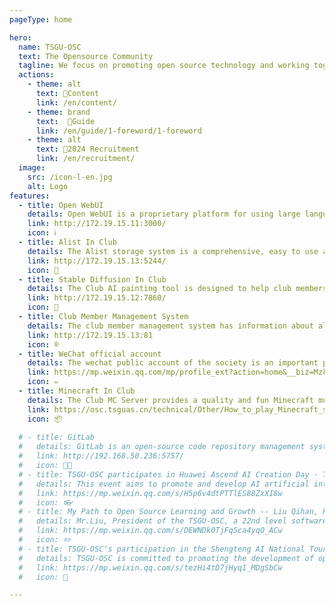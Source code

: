 ```yaml
---
pageType: home

hero:
  name: TSGU-OSC
  text: The Opensource Community
  tagline: We focus on promoting open source technology and working together to promote its development.
  actions:
    - theme: alt
      text: 📖Content
      link: /en/content/
    - theme: brand
      text:  🧭Guide
      link: /en/guide/1-foreword/1-foreword
    - theme: alt
      text: 👤2024 Recruitment
      link: /en/recruitment/
  image:
    src: /icon-l-en.jpg
    alt: Logo
features:
  - title: Open WebUI
    details: Open WebUI is a proprietary platform for using large language models. It provides a secure, reliable, intelligent and efficient inference model tool that can fully meet daily needs such as text generation and question and answer analysis.
    link: http://172.19.15.11:3000/ 
    icon: ℹ️
  - title: Alist In Club
    details: The Alist storage system is a comprehensive, easy to use and easy to expand file list program, which can easily manage and access various files stored in it, and realize resource sharing.
    link: http://172.19.15.13:5244/
    icon: 💾
  - title: Stable Diffusion In Club
    details: The Club AI painting tool is designed to help club members improve the level and efficiency of artistic creation, generate a variety of styles of images, and get new creative inspiration.
    link: http://172.19.15.12:7860/
    icon: 🎨
  - title: Club Member Management System
    details: The club member management system has information about all club members, including majors, research directions and contact information, providing reference and communication channels for common learning and project cooperation.
    link: http://172.19.15.13:81
    icon: ®
  - title: WeChat official account
    details: The wechat public account of the society is an important platform for the publicity and promotion of the society. The association has released the information of the association, activity information, work display and many other contents through the public account.
    link: https://mp.weixin.qq.com/mp/profile_ext?action=home&__biz=MzkxODY5NjQyNw==&scene=124#wechat_redirect
    icon: ✏️  
  - title: Minecraft In Club
    details: The Club MC Server provides a quality and fun Minecraft multiplayer environment that allows club members to relax while studying and working, while facilitating communication.
    link: https://osc.tsguas.cn/technical/Other/How_to_play_Minecraft_server.html
    icon: 📦️
    
  # - title: GitLab
  #   details: GitLab is an open-source code repository management system that communities can use to manage and maintain their code resources. Through GitLab, community members can easily share code, collaborate on development, and track and manage code changes through version control functionality.
  #   link: http://192.168.50.236:5757/
  #   icon: 🧑‍💻
  # - title: TSGU-OSC participates in Huawei Ascend AI Creation Day · Tianjin Station event
  #   details: This event aims to promote and develop AI artificial intelligence for teachers and students through the three dimensions of "new technology, new experience, and new opportunities", create new value for developers, and continuously enrich their achievements
  #   link: https://mp.weixin.qq.com/s/H5p6v4dtPTTlES88ZxXI8w
  #   icon: 👓
  # - title: My Path to Open Source Learning and Growth -- Liu Qihan, President of Open Source Hongmeng Society
  #   details: Mr.Liu, President of the TSGU-OSC, a 22nd level software engineering student, Huawei HSD Campus Ambassador, and Open Source Ambassador at the Open Atomic School. Love open source technology, open source culture, and devote oneself to the cause of spreading open source knowledge on campus.
  #   link: https://mp.weixin.qq.com/s/DEWNDk0TjFqSca4yqO_ACw
  #   icon: ✏️
  # - title: TSGU-OSC's participation in the Shengteng AI National Tour · Tianjin Station event concluded perfectly
  #   details: TSGU-OSC is committed to promoting the development of open source technology. Through the learning, practice, and promotion of open source technology, it provides students with more professional learning opportunities and career development support, striving to bring more innovation and progress to society and the industry in the future
  #   link: https://mp.weixin.qq.com/s/tezHi4tD7jHyq1_MDgSbCw
  #   icon: 🎉

---
```

